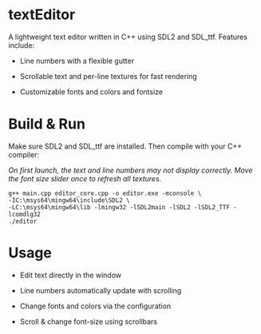 # textEditor

A lightweight text editor written in C++ using SDL2 and SDL_ttf. Features include:

 - Line numbers with a flexible gutter

 - Scrollable text and per-line textures for fast rendering

 - Customizable fonts and colors and fontsize


# Build & Run

Make sure SDL2 and SDL_ttf are installed. Then compile with your C++ compiler:

*On first launch, the text and line numbers may not display correctly. Move the font size slider once to refresh all textures.*
```
g++ main.cpp editor_core.cpp -o editor.exe -mconsole \
-IC:\msys64\mingw64\include\SDL2 \
-LC:\msys64\mingw64\lib -lmingw32 -lSDL2main -lSDL2 -lSDL2_TTF -lcomdlg32
./editor
```
# Usage

 - Edit text directly in the window

 - Line numbers automatically update with scrolling

 - Change fonts and colors via the configuration
 -  Scroll & change font-size using scrollbars
    
